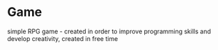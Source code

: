 # Game
simple RPG game - created in order to improve programming skills and develop creativity, created in free time
